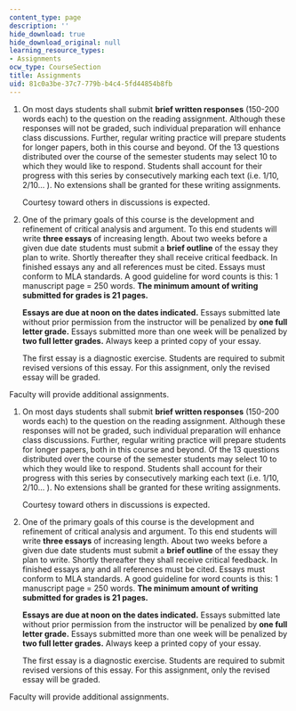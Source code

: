 ```yaml
---
content_type: page
description: ''
hide_download: true
hide_download_original: null
learning_resource_types:
- Assignments
ocw_type: CourseSection
title: Assignments
uid: 81c0a3be-37c7-779b-b4c4-5fd44854b8fb
---
```


1.  On most days students shall submit **brief written responses** (150-200 words each) to the question on the reading assignment. Although these responses will not be graded, such individual preparation will enhance class discussions. Further, regular writing practice will prepare students for longer papers, both in this course and beyond. Of the 13 questions distributed over the course of the semester students may select 10 to which they would like to respond. Students shall account for their progress with this series by consecutively marking each text (i.e. 1/10, 2/10… ). No extensions shall be granted for these writing assignments.
    
    Courtesy toward others in discussions is expected.
    
2.  One of the primary goals of this course is the development and refinement of critical analysis and argument. To this end students will write **three essays** of increasing length. About two weeks before a given due date students must submit a **brief outline** of the essay they plan to write. Shortly thereafter they shall receive critical feedback. In finished essays any and all references must be cited. Essays must conform to MLA standards. A good guideline for word counts is this: 1 manuscript page = 250 words. **The minimum amount of writing submitted for grades is 21 pages.**
    
    **Essays are due at noon on the dates indicated.** Essays submitted late without prior permission from the instructor will be penalized by **one full letter grade.** Essays submitted more than one week will be penalized by **two full letter grades.** Always keep a printed copy of your essay.
    
    The first essay is a diagnostic exercise. Students are required to submit revised versions of this essay. For this assignment, only the revised essay will be graded.
    

Faculty will provide additional assignments.

1.  On most days students shall submit **brief written responses** (150-200 words each) to the question on the reading assignment. Although these responses will not be graded, such individual preparation will enhance class discussions. Further, regular writing practice will prepare students for longer papers, both in this course and beyond. Of the 13 questions distributed over the course of the semester students may select 10 to which they would like to respond. Students shall account for their progress with this series by consecutively marking each text (i.e. 1/10, 2/10… ). No extensions shall be granted for these writing assignments.
    
    Courtesy toward others in discussions is expected.
    
2.  One of the primary goals of this course is the development and refinement of critical analysis and argument. To this end students will write **three essays** of increasing length. About two weeks before a given due date students must submit a **brief outline** of the essay they plan to write. Shortly thereafter they shall receive critical feedback. In finished essays any and all references must be cited. Essays must conform to MLA standards. A good guideline for word counts is this: 1 manuscript page = 250 words. **The minimum amount of writing submitted for grades is 21 pages.**
    
    **Essays are due at noon on the dates indicated.** Essays submitted late without prior permission from the instructor will be penalized by **one full letter grade.** Essays submitted more than one week will be penalized by **two full letter grades.** Always keep a printed copy of your essay.
    
    The first essay is a diagnostic exercise. Students are required to submit revised versions of this essay. For this assignment, only the revised essay will be graded.
    

Faculty will provide additional assignments.